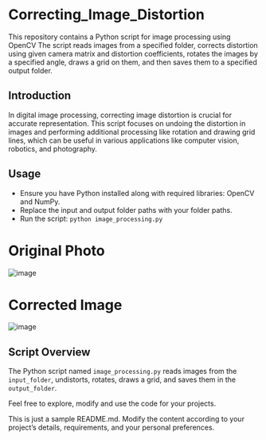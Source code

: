 # Correcting_Image_Distortion
This repository contains a Python script for image processing using OpenCV
 The script reads images from a specified folder, corrects distortion using given camera matrix and distortion coefficients, rotates the images by a specified angle, draws a grid on them, and then saves them to a specified output folder.

## Introduction

In digital image processing, correcting image distortion is crucial for accurate representation. This script focuses on undoing the distortion in images and performing additional processing like rotation and drawing grid lines, which can be useful in various applications like computer vision, robotics, and photography.

## Usage

- Ensure you have Python installed along with required libraries: OpenCV and NumPy.
- Replace the input and output folder paths with your folder paths.
- Run the script: `python image_processing.py`
# Original Photo
![image](https://github.com/TarDeb/Correcting_Image_Distortion/assets/105755292/94b17e05-2088-4dd1-ad95-0356cebc033f)

# Corrected Image
![image](https://github.com/TarDeb/Correcting_Image_Distortion/assets/105755292/72d87eee-cafb-466d-921d-cfbfff2d53b9)



## Script Overview

The Python script named `image_processing.py` reads images from the `input_folder`, undistorts, rotates, draws a grid, and saves them in the `output_folder`.

Feel free to explore, modify and use the code for your projects.

This is just a sample README.md. Modify the content according to your project’s details, requirements, and your personal preferences.
